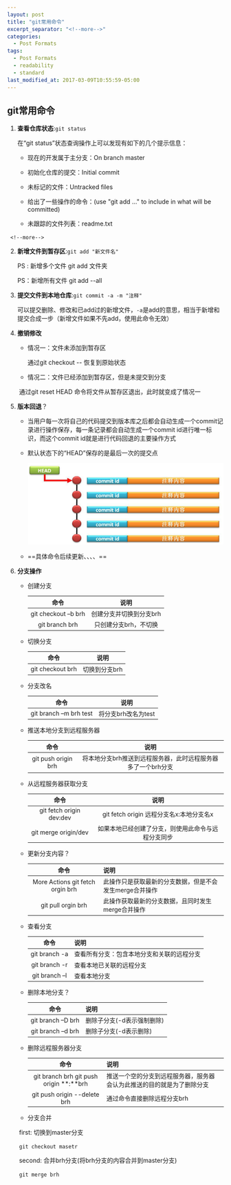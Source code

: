 ```yaml
---
layout: post
title: "git常用命令"
excerpt_separator: "<!--more-->"
categories:
  - Post Formats
tags:
  - Post Formats
  - readability
  - standard
last_modified_at: 2017-03-09T10:55:59-05:00
---
```




## git常用命令

1. **查看仓库状态**:`git status`

   在“git status”状态查询操作上可以发现有如下的几个提示信息：

   * 现在的开发属于主分支：On branch master

   *  初始化仓库的提交：Initial commit

   * 未标记的文件：Untracked files

   * 给出了一些操作的命令：(use "git add <file>..." to include in what will be committed)

   * 未跟踪的文件列表：readme.txt
<!--more-->

     <!--more-->

2. **新增文件到暂存区**:`git add "新文件名"`

   PS : 新增多个文件  git add 文件夹

   PS：新增所有文件 git add  --all

3. **提交文件到本地仓库**:`git commit -a -m "注释"`  

   可以提交删除、修改和已add过的新增文件，`-a`是add的意思，相当于新增和提交合成一步（新增文件如果不先add，使用此命令无效）

4. **撤销修改**

   * 情况一：文件未添加到暂存区

      通过git checkout -- <file>恢复到原始状态

   * 情况二：文件已经添加到暂存区，但是未提交到分支

   ​     通过git reset HEAD <file> 命令将文件从暂存区退出，此时就变成了情况一

5. **版本回退**？

   * 当用户每一次将自己的代码提交到版本库之后都会自动生成一个commit记录进行操作保存，每一条记录都会自动生成一个commit id进行唯一标识，而这个commit id就是进行代码回退的主要操作方式

   * 默认状态下的“HEAD”保存的是最后一次的提交点

     ![image-20210220151138408](/img/image-20210220151138408.png)

     

   * ==具体命令后续更新、、、、==

6. **分支操作**

   * 创建分支

     |        命令         |          说明           |
     | :-----------------: | :---------------------: |
     | git checkout –b brh | 创建分支并切换到分支brh |
     |   git branch brh    |  只创建分支brh，不切换  |

   * 切换分支

     |       命令       |     说明      |
     | :--------------: | :-----------: |
     | git checkout brh | 切换到分支brh |

   * 分支改名

     |          命令          |        说明         |
     | :--------------------: | :-----------------: |
     | git branch –m brh test | 将分支brh改名为test |

   * 推送本地分支到远程服务器

     |        命令         |                             说明                             |
     | :-----------------: | :----------------------------------------------------------: |
     | git push origin brh | 将本地分支brh推送到远程服务器，此时远程服务器多了一个brh分支 |

   * 从远程服务器获取分支

     |           命令           |                        说明                        |
     | :----------------------: | :------------------------------------------------: |
     | git fetch origin dev:dev |      git fetch origin 远程分支名x:本地分支名x      |
     |   git merge origin/dev   | 如果本地已经创建了分支，则使用此命令与远程分支同步 |

   * 更新分支内容？

     |               命令                | 说明                                                    |
     | :-------------------------------: | ------------------------------------------------------- |
     | More Actions  git fetch orgin brh | 此操作只是获取最新的分支数据，但是不会发生merge合并操作 |
     |        git pull orgin brh         | 此操作获取最新的分支数据，且同时发生merge合并操作       |

   * 查看分支

     |     命令      | 说明                                       |
     | :-----------: | ------------------------------------------ |
     | git branch -a | 查看所有分支：包含本地分支和关联的远程分支 |
     | git branch -r | 查看本地已关联的远程分支                   |
     | git branch –l | 查看本地分支                               |

   * 删除本地分支？

     |       命令        | 说明                       |
     | :---------------: | -------------------------- |
     | git branch –D brh | 删除子分支(-d表示强制删除) |
     | git branch –d brh | 删除子分支(-d表示删除)     |

   * 删除远程服务器分支

     |                   命令                   | 说明                                                         |
     | :--------------------------------------: | ------------------------------------------------------------ |
     | git branch brh  git push origin **:**brh | 推送一个空的分支到远程服务器，服务器会认为此推送的目的就是为了删除分支 |
     |       git push origin --delete brh       | 通过命令直接删除远程分支brh                                  |

   * 分支合并

   ​        first: 切换到master分支

   ​        `git checkout masetr `

   ​        second: 合并brh分支(将brh分支的内容合并到master分支)

   ​        `git merge brh ` 

   
